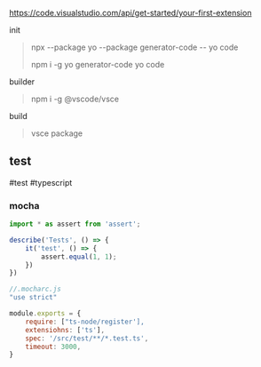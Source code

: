 https://code.visualstudio.com/api/get-started/your-first-extension

init
> npx --package yo --package generator-code -- yo code
> 
> npm i -g yo generator-code
> yo code

builder
> npm i -g @vscode/vsce

build
> vsce package

## test
#test #typescript
### mocha
```ts
import * as assert from 'assert';

describe('Tests', () => {
	it('test', () => {
		assert.equal(1, 1);
	})
})
```

```js
//.mocharc.js
"use strict"

module.exports = {
	require: ["ts-node/register'],
	extensiohns: ['ts'],
	spec: '/src/test/**/*.test.ts',
	timeout: 3000,
}
```